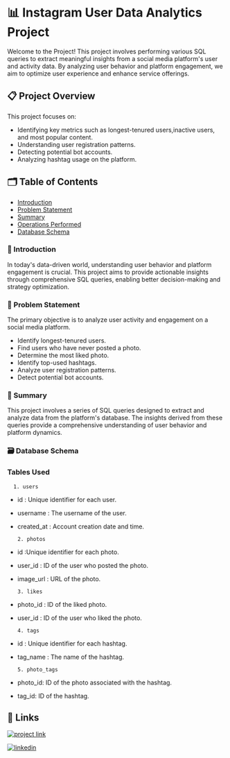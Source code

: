 

# 📊 Instagram User Data Analytics Project


Welcome to the Project! This project involves performing various SQL queries to extract meaningful insights from a social media platform's user and activity data. By analyzing user behavior and platform engagement, we aim to optimize user experience and enhance service offerings.

## 📋 Project Overview
This project focuses on:
* Identifying key metrics such as longest-tenured users,inactive users, and most popular content.
* Understanding user registration patterns.
* Detecting potential bot accounts.
* Analyzing hashtag usage on the platform.

## 🗂️ Table of Contents

* [Introduction](#Introduction "Goto Introduction")   
* [Problem Statement](#Problem_Statement "Goto Problem Statement")   
* [Summary](#Summary "Goto Summary")   
* [Operations Performed](#Operations-Performed "Goto Operations Performed")   
* [Database Schema](#Database-Schema "Goto Database Schema")   

### 🌟 Introduction

In today's data-driven world, understanding user behavior and platform engagement is crucial. This project aims to provide actionable insights through comprehensive SQL queries, enabling better decision-making and strategy optimization.

### 📝 Problem Statement
The primary objective is to analyze user activity and engagement on a social media platform.
* Identify longest-tenured users.
* Find users who have never posted a photo.
* Determine the most liked photo.
* Identify top-used hashtags.
* Analyze user registration patterns.
* Detect potential bot accounts.

### 🧩 Summary
This project involves a series of SQL queries designed to extract and analyze data from the platform's database. The insights derived from these queries provide a comprehensive understanding of user behavior and platform dynamics.



### 🗃️ Database Schema
### Tables Used

      1. users

* id : Unique identifier for each user.
* username : The username of the user.
* created_at : Account creation date and time.


      2. photos

* id :Unique identifier for each photo.
* user_id : ID of the user who posted the photo.
* image_url : URL of the photo.

      3. likes

* photo_id : ID of the liked photo.
* user_id : ID of the user who liked the photo.

      4. tags

* id : Unique identifier for each hashtag.
* tag_name : The name of the hashtag.

      5. photo_tags

* photo_id: ID of the photo associated with the hashtag.
* tag_id: ID of the hashtag.


## 🔗 Links
[![project link](https://img.shields.io/badge/project_link-000?style=for-the-badge&logo=ko-fi&logoColor=white)](https://www.canva.com/design/DAGF4a9pwpM/ZiNOAnhGLuKhHbK0Tiuaew/view?utm_content=DAGF4a9pwpM&utm_campaign=designshare&utm_medium=link&utm_source=editor)

[![linkedin](https://img.shields.io/badge/linkedin-0A66C2?style=for-the-badge&logo=linkedin&logoColor=white)](https://www.linkedin.com/in/manaschaurasia/)



